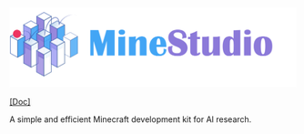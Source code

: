 <!--
 * @Date: 2024-11-30 13:20:04
 * @LastEditors: caishaofei caishaofei@stu.pku.edu.cn
 * @LastEditTime: 2024-11-30 13:29:20
 * @FilePath: /MineStudio/README.md
-->


![](./docs/source/_static/banner.png)

[[Doc]](https://phython96.github.io/MineStudio/overview/getting-started.html) 

A simple and efficient Minecraft development kit for AI research.
